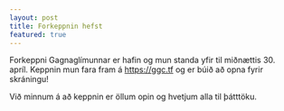```yaml
---
layout: post
title: Forkeppnin hefst
featured: true
---
```


Forkeppni Gagnaglímunnar er hafin og mun standa yfir til miðnættis 30. apríl. Keppnin mun fara
fram á <https://ggc.tf> og er búið að opna fyrir skráningu!

Við minnum á að keppnin er öllum opin og hvetjum alla til þátttöku.
